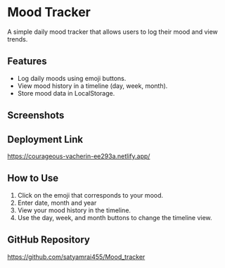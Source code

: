 # Mood Tracker

A simple daily mood tracker that allows users to log their mood and view trends.

## Features

* Log daily moods using emoji buttons.
* View mood history in a timeline (day, week, month).
* Store mood data in LocalStorage.
  

## Screenshots



## Deployment Link

https://courageous-vacherin-ee293a.netlify.app/

## How to Use

1. Click on the emoji that corresponds to your mood.
2. Enter date, month and year 
3. View your mood history in the timeline.
4. Use the day, week, and month buttons to change the timeline view.

## GitHub Repository
https://github.com/satyamrai455/Mood_tracker

